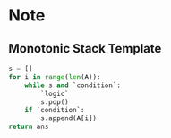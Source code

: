 # Note

## Monotonic Stack Template

``` py
s = []
for i in range(len(A)):
    while s and `condition`:
        `logic`
        s.pop()
    if `condition`:
        s.append(A[i])
return ans
```
